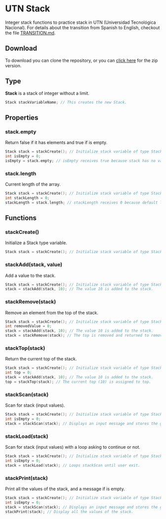 # UTN Stack

Integer stack functions to practice stack in UTN (Universidad Tecnológica Nacional). For details about the transition from Spanish to English, checkout the file [TRANSITION.md](./TRANSITION.md).

## Download

To download you can clone the repository, or you can [click here](https://github.com/lukeshiru/utn-stack/archive/immutable.zip) for the zip version.

## Type

**Stack** is a stack of integer without a limit.

```c
Stack stackVariableName; // This creates the new Stack.
```

## Properties

### stack.empty

Return false if it has elements and true if is empty.

```c
Stack stack = stackCreate(); // Initialize stack variable of type Stack.
int isEmpty = 0;
isEmpty = stack.empty; // isEmpty receives true because stack has no values.
```

### stack.length

Current length of the array.

```c
Stack stack = stackCreate(); // Initialize stack variable of type Stack.
int stackLength = 0;
stackLength = stack.length; // stackLength receives 0 because default length.
```

## Functions

### stackCreate()

Initialize a Stack type variable.

```c
Stack stack = stackCreate(); // Initialize stack variable of type Stack.
```

### stackAdd(stack, value)

Add a value to the stack.

```c
Stack stack = stackCreate(); // Initialize stack variable of type Stack.
stack = stackAdd(stack, 10); // The value 10 is added to the stack.
```

### stackRemove(stack)

Remove an element from the top of the stack.

```c
Stack stack = stackCreate(); // Initialize stack variable of type Stack.
int removedValue = 0;
stack = stackAdd(stack, 10); // The value 10 is added to the stack.
stack = stackRemove(stack); // The top is removed and returned to removedValue.
```

### stackTop(stack)

Return the current top of the stack.

```c
Stack stack = stackCreate(); // Initialize stack variable of type Stack.
int top = 0;
stack = stackAdd(stack, 10); // The value 10 is added to the stack.
top = stackTop(stack); // The current top (10) is assigned to top.
```

### stackScan(stack)

Scan for stack (input values).

```c
Stack stack = stackCreate(); // Initialize stack variable of type Stack.
int isEmpty = 0;
stack = stackScan(stack); // Displays an input message and stores the given value with stackAdd.
```

### stackLoad(stack)

Scan for stack (input values) with a loop asking to continue or not.

```c
Stack stack = stackCreate(); // Initialize stack variable of type Stack.
int isEmpty = 0;
stack = stackLoad(stack); // Loops stackScan until user exit.
```

### stackPrint(stack)

Print all the values of the stack, and a message if is empty.

```c
Stack stack = stackCreate(); // Initialize stack variable of type Stack.
int isEmpty = 0;
stack = stackScan(stack); // Displays an input message and stores the given value with stackAdd.
stackPrint(stack); // Display all the values of the stack.
```
